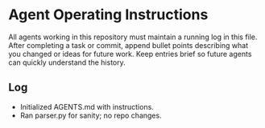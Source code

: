 # Agent Operating Instructions

All agents working in this repository must maintain a running log in this file.
After completing a task or commit, append bullet points describing what you changed or ideas for future work. Keep entries brief so future agents can quickly understand the history.

## Log

- Initialized AGENTS.md with instructions.
- Ran parser.py for sanity; no repo changes.
